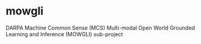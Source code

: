 # mowgli
DARPA Machine Common Sense (MCS) Multi-modal Open World Grounded Learning and Inference (MOWGLI) sub-project 
